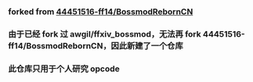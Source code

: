 ### forked from [44451516-ff14/BossmodRebornCN](https://github.com/44451516-ff14/BossmodRebornCN)
### 由于已经 fork 过 awgil/ffxiv_bossmod，无法再 fork 44451516-ff14/BossmodRebornCN，因此新建了一个仓库
### 此仓库只用于个人研究 opcode